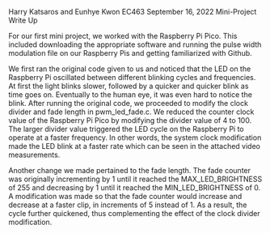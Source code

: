 Harry Katsaros and Eunhye Kwon
EC463
September 16, 2022
Mini-Project Write Up

For our first mini project, we worked with the Raspberry Pi Pico. This included downloading the appropriate software and running the pulse width modulation file on our Raspberry Pis and getting familiarized with Github. 

We first ran the original code given to us and noticed that the LED on the Raspberry Pi oscillated between different blinking cycles and frequencies. At first the light blinks slower, followed by a quicker and quicker blink as time goes on. Eventually to the human eye, it was even hard to notice the blink. 
After running the original code, we proceeded to modify the clock divider and fade length in pwm_led_fade.c. We reduced the counter clock value of the Raspberry Pi Pico by modifying the divider value of 4 to 100. The larger divider value triggered the LED cycle on the Raspberry Pi to operate at a faster frequency. In other words, the system clock modification made the LED blink at a faster rate which can be seen in the attached video measurements. 

Another change we made pertained to the fade length. The fade counter was originally incrementing by 1 until it reached the MAX_LED_BRIGHTNESS of 255 and decreasing by 1 until it reached the MIN_LED_BRIGHTNESS of 0. A modification was made so that the fade counter would increase and decrease at a faster clip, in increments of 5 instead of 1. As a result, the cycle further quickened, thus complementing the effect of the clock divider modification.  
